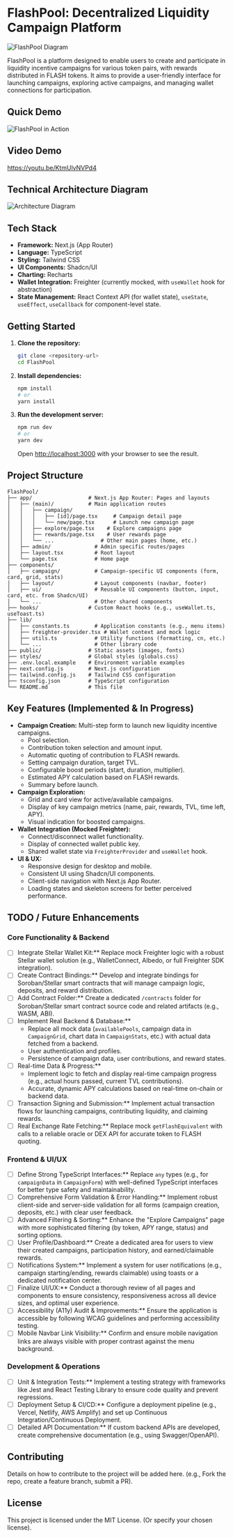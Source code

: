 # FlashPool: Decentralized Liquidity Campaign Platform

![FlashPool Diagram](https://github.com/alexanderkoh/flashpool-protocol/raw/main/flashpool.png)

FlashPool is a platform designed to enable users to create and participate in liquidity incentive campaigns for various token pairs, with rewards distributed in FLASH tokens. It aims to provide a user-friendly interface for launching campaigns, exploring active campaigns, and managing wallet connections for participation.

## Quick Demo

![FlashPool in Action](https://github.com/alexanderkoh/flashpool-protocol/raw/main/flashpool_gif.gif)

## Video Demo

https://youtu.be/KtmUlvNVPd4

## Technical Architecture Diagram

![Architecture Diagram](https://github.com/alexanderkoh/flashpool-protocol/blob/main/flow_final.png)

## Tech Stack

*   **Framework:** Next.js (App Router)
*   **Language:** TypeScript
*   **Styling:** Tailwind CSS
*   **UI Components:** Shadcn/UI
*   **Charting:** Recharts
*   **Wallet Integration:** Freighter (currently mocked, with `useWallet` hook for abstraction)
*   **State Management:** React Context API (for wallet state), `useState`, `useEffect`, `useCallback` for component-level state.

## Getting Started

1.  **Clone the repository:**
    ```bash
    git clone <repository-url>
    cd FlashPool
    ```

2.  **Install dependencies:**
    ```bash
    npm install
    # or
    yarn install
    ```

3.  **Run the development server:**
    ```bash
    npm run dev
    # or
    yarn dev
    ```
    Open [http://localhost:3000](http://localhost:3000) with your browser to see the result.

## Project Structure

```
FlashPool/
├── app/                  # Next.js App Router: Pages and layouts
│   ├── (main)/           # Main application routes
│   │   ├── campaign/
│   │   │   ├── [id]/page.tsx     # Campaign detail page
│   │   │   └── new/page.tsx      # Launch new campaign page
│   │   ├── explore/page.tsx    # Explore campaigns page
│   │   ├── rewards/page.tsx    # User rewards page
│   │   └── ...               # Other main pages (home, etc.)
│   ├── admin/              # Admin specific routes/pages
│   ├── layout.tsx          # Root layout
│   └── page.tsx            # Home page
├── components/
│   ├── campaign/           # Campaign-specific UI components (form, card, grid, stats)
│   ├── layout/             # Layout components (navbar, footer)
│   ├── ui/                 # Reusable UI components (button, input, card, etc. from Shadcn/UI)
│   └── ...                 # Other shared components
├── hooks/                # Custom React hooks (e.g., useWallet.ts, useToast.ts)
├── lib/
│   ├── constants.ts        # Application constants (e.g., menu items)
│   ├── freighter-provider.tsx # Wallet context and mock logic
│   ├── utils.ts            # Utility functions (formatting, cn, etc.)
│   └── ...                 # Other library code
├── public/               # Static assets (images, fonts)
├── styles/               # Global styles (globals.css)
├── .env.local.example    # Environment variable examples
├── next.config.js        # Next.js configuration
├── tailwind.config.js    # Tailwind CSS configuration
├── tsconfig.json         # TypeScript configuration
└── README.md             # This file
```

## Key Features (Implemented & In Progress)

*   **Campaign Creation:** Multi-step form to launch new liquidity incentive campaigns.
    *   Pool selection.
    *   Contribution token selection and amount input.
    *   Automatic quoting of contribution to FLASH rewards.
    *   Setting campaign duration, target TVL.
    *   Configurable boost periods (start, duration, multiplier).
    *   Estimated APY calculation based on FLASH rewards.
    *   Summary before launch.
*   **Campaign Exploration:**
    *   Grid and card view for active/available campaigns.
    *   Display of key campaign metrics (name, pair, rewards, TVL, time left, APY).
    *   Visual indication for boosted campaigns.
*   **Wallet Integration (Mocked Freighter):**
    *   Connect/disconnect wallet functionality.
    *   Display of connected wallet public key.
    *   Shared wallet state via `FreighterProvider` and `useWallet` hook.
*   **UI & UX:**
    *   Responsive design for desktop and mobile.
    *   Consistent UI using Shadcn/UI components.
    *   Client-side navigation with Next.js App Router.
    *   Loading states and skeleton screens for better perceived performance.

## TODO / Future Enhancements

### Core Functionality & Backend
*   [ ] Integrate Stellar Wallet Kit:** Replace mock Freighter logic with a robust Stellar wallet solution (e.g., WalletConnect, Albedo, or full Freighter SDK integration).
*   [ ] Create Contract Bindings:** Develop and integrate bindings for Soroban/Stellar smart contracts that will manage campaign logic, deposits, and reward distribution.
*   [ ] Add Contract Folder:** Create a dedicated `/contracts` folder for Soroban/Stellar smart contract source code and related artifacts (e.g., WASM, ABI).
*   [ ] Implement Real Backend & Database:** 
    *   Replace all mock data (`availablePools`, campaign data in `CampaignGrid`, chart data in `CampaignStats`, etc.) with actual data fetched from a backend.
    *   User authentication and profiles.
    *   Persistence of campaign data, user contributions, and reward states.
*   [ ] Real-time Data & Progress:**
    *   Implement logic to fetch and display real-time campaign progress (e.g., actual hours passed, current TVL contributions).
    *   Accurate, dynamic APY calculations based on real-time on-chain or backend data.
*   [ ] Transaction Signing and Submission:** Implement actual transaction flows for launching campaigns, contributing liquidity, and claiming rewards.
*   [ ] Real Exchange Rate Fetching:** Replace mock `getFlashEquivalent` with calls to a reliable oracle or DEX API for accurate token to FLASH quoting.

### Frontend & UI/UX
*   [ ] Define Strong TypeScript Interfaces:** Replace `any` types (e.g., for `campaignData` in `CampaignForm`) with well-defined TypeScript interfaces for better type safety and maintainability.
*   [ ] Comprehensive Form Validation & Error Handling:** Implement robust client-side and server-side validation for all forms (campaign creation, deposits, etc.) with clear user feedback.
*   [ ] Advanced Filtering & Sorting:** Enhance the "Explore Campaigns" page with more sophisticated filtering (by token, APY range, status) and sorting options.
*   [ ] User Profile/Dashboard:** Create a dedicated area for users to view their created campaigns, participation history, and earned/claimable rewards.
*   [ ] Notifications System:** Implement a system for user notifications (e.g., campaign starting/ending, rewards claimable) using toasts or a dedicated notification center.
*   [ ] Finalize UI/UX:** Conduct a thorough review of all pages and components to ensure consistency, responsiveness across all device sizes, and optimal user experience.
*   [ ] Accessibility (A11y) Audit & Improvements:** Ensure the application is accessible by following WCAG guidelines and performing accessibility testing.
*   [ ] Mobile Navbar Link Visibility:** Confirm and ensure mobile navigation links are always visible with proper contrast against the menu background.

### Development & Operations
*   [ ] Unit & Integration Tests:** Implement a testing strategy with frameworks like Jest and React Testing Library to ensure code quality and prevent regressions.
*   [ ] Deployment Setup & CI/CD:** Configure a deployment pipeline (e.g., Vercel, Netlify, AWS Amplify) and set up Continuous Integration/Continuous Deployment.
*   [ ] Detailed API Documentation:** If custom backend APIs are developed, create comprehensive documentation (e.g., using Swagger/OpenAPI).

## Contributing

Details on how to contribute to the project will be added here. (e.g., Fork the repo, create a feature branch, submit a PR).

## License

This project is licensed under the MIT License. (Or specify your chosen license). 
